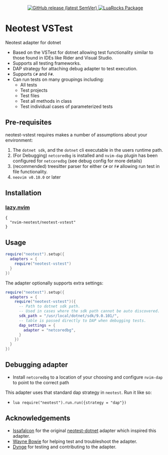 <p align="center">
<a href="https://github.com/nsidorenco/neotest-vstest/releases">
  <img alt="GitHub release (latest SemVer)" src="https://img.shields.io/github/v/release/nsidorenco/neotest-vstest?style=for-the-badge">
</a>
<a href="https://luarocks.org/modules/nsidorenco/neotest-vstest">
  <img alt="LuaRocks Package" src="https://img.shields.io/luarocks/v/nsidorenco/neotest-vstest?logo=lua&color=purple&style=for-the-badge">
</a>
</p>

# Neotest VSTest

Neotest adapter for dotnet

- Based on the VSTest for dotnet allowing test functionality similar to those found in IDEs like Rider and Visual Studio.
- Supports all testing frameworks.
- DAP strategy for attaching debug adapter to test execution.
- Supports `C#` and `F#`.
- Can run tests on many groupings including:
  - All tests
  - Test projects
  - Test files
  - Test all methods in class
  - Test individual cases of parameterized tests

## Pre-requisites

neotest-vstest requires makes a number of assumptions about your environment:

1. The `dotnet sdk`, and the `dotnet` cli executable in the users runtime path.
2. (For Debugging) `netcoredbg` is installed and `nvim-dap` plugin has been configured for `netcoredbg` (see debug config for more details)
3. (recommended) treesitter parser for either `C#` or `F#` allowing run test in file functionality.
4. `neovim v0.10.0` or later

## Installation

### [lazy.nvim](https://github.com/folke/lazy.nvim)

```
{
  "nvim-neotest/neotest-vstest"
}
```

## Usage

```lua
require("neotest").setup({
  adapters = {
    require("neotest-vstest")
  }
})
```

The adapter optionally supports extra settings:

```lua
require("neotest").setup({
  adapters = {
    require("neotest-vstest")({
      -- Path to dotnet sdk path.
      -- Used in cases where the sdk path cannot be auto discovered.
      sdk_path = "/usr/local/dotnet/sdk/9.0.101/",
      -- table is passed directly to DAP when debugging tests.
      dap_settings = {
        adapter = "netcoredbg",
      }
    })
  }
})
```

## Debugging adapter

- Install `netcoredbg` to a location of your choosing and configure `nvim-dap` to point to the correct path

This adapter uses that standard dap strategy in `neotest`. Run it like so:

- `lua require("neotest").run.run({strategy = "dap"})`

## Acknowledgements

- [Issafalcon](https://github.com/Issafalcon) for the original [neotest-dotnet](https://github.com/Issafalcon/neotest-dotnet) adapter which inspired this adapter.
- [Wayne Bowie](https://github.com/waynebowie99) for helping test and troubleshoot the adapter.
- [Dynge](https://github.com/Dynge) for testing and contributing to the adapter.
